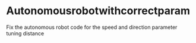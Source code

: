 # Autonomousrobotwithcorrectparam
Fix the autonomous robot code for the speed and direction parameter tuning distance 
